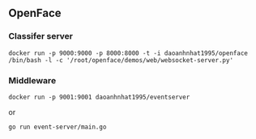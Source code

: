 ## OpenFace
### Classifer server
```
docker run -p 9000:9000 -p 8000:8000 -t -i daoanhnhat1995/openface /bin/bash -l -c '/root/openface/demos/web/websocket-server.py'
```
### Middleware 
```
docker run -p 9001:9001 daoanhnhat1995/eventserver
```
or
```
go run event-server/main.go
```

